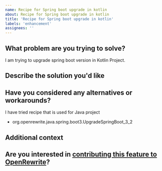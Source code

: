 ```yaml
---
name: Recipe for Spring boot upgrade in kotlin
about: Recipe for Spring boot upgrade in kotlin
title: 'Recipe for Spring boot upgrade in kotlin'
labels: 'enhancement'
assignees: ''
---
```

<!--
Thank you for suggesting an improvement to OpenRewrite!
Feel free to delete any sections that don't apply to your request.
-->
## What problem are you trying to solve?
I am trying to upgrade spring boot version in Kotlin Project.
## Describe the solution you'd like

## Have you considered any alternatives or workarounds?
I have tried recipe that is used for Java project
- org.openrewrite.java.spring.boot3.UpgradeSpringBoot_3_2
## Additional context
<!-- Any thoughts that come to mind, or similar items on the backlog already. -->

## Are you interested in [contributing this feature to OpenRewrite](https://github.com/openrewrite/.github/blob/main/CONTRIBUTING.md#new-features)?
<!-- Indicate if this is something you would like to work on, and how we can best support you in doing so. -->

